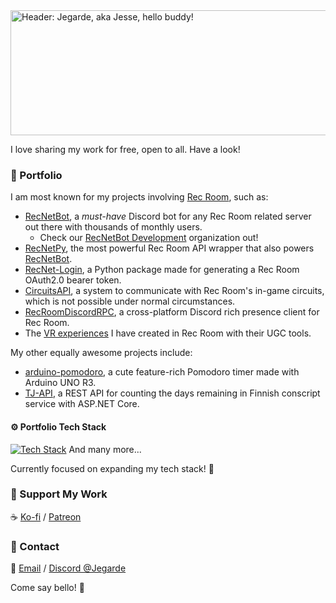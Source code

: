 <img width="961" height="200" alt="Header: Jegarde, aka Jesse, hello buddy!" src="https://github.com/user-attachments/assets/992af08d-160a-4803-bcb6-d45a0ac043c2" />

I love sharing my work for free, open to all. Have a look!

### 📒 Portfolio 
I am most known for my projects involving [Rec Room](https://recroom.com/), such as:
- [RecNetBot](https://github.com/RecNetBot-Development/RecNetBot), a *must-have* Discord bot for any Rec Room related server out there with thousands of monthly users.
  - Check our [RecNetBot Development](https://github.com/RecNetBot-Development/) organization out!
- [RecNetPy](https://github.com/RecNetBot-Development/RecNetPy), the most powerful Rec Room API wrapper that also powers [RecNetBot](https://github.com/RecNetBot-Development/RecNetBot).
- [RecNet-Login](https://github.com/Jegarde/RecNet-Login), a Python package made for generating a Rec Room OAuth2.0 bearer token.
- [CircuitsAPI](https://github.com/Jegarde/CircuitsAPI), a system to communicate with Rec Room's in-game circuits, which is not possible under normal circumstances.
- [RecRoomDiscordRPC](https://github.com/Jegarde/RecRoomDiscordRPC), a cross-platform Discord rich presence client for Rec Room.
- The [VR experiences](https://rec.net/user/Jegarde/rooms) I have created in Rec Room with their UGC tools.
  
My other equally awesome projects include:
- [arduino-pomodoro](https://github.com/Jegarde/arduino-pomodoro), a cute feature-rich Pomodoro timer made with Arduino UNO R3.
- [TJ-API](https://github.com/Jegarde/TJ-API), a REST API for counting the days remaining in Finnish conscript service with ASP.NET Core.

#### ⚙️ Portfolio Tech Stack
[![Tech Stack](https://skillicons.dev/icons?i=python,cs,c,cpp,arduino,sqlite&theme=light)](https://skillicons.dev)
And many more...

Currently focused on expanding my tech stack! 🔧

### 💖 Support My Work
☕ [Ko-fi](https://ko-fi.com/jegarde) / [Patreon](https://patreon.com/c/jegarde)

### 👋 Contact
📧 [Email](mailto:jesse.tapani.nieminen@gmail.com) / [Discord @Jegarde](https://discord.com/users/293008770957836299)

Come say bello! 🔔 
